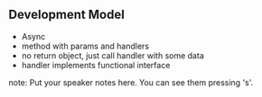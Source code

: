 ##  Development Model

- Async
- method with params and handlers
- no return object, just call handler with some data
- handler implements functional interface

note:
    Put your speaker notes here.
    You can see them pressing 's'.
